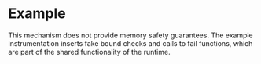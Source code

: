 # Example

This mechanism does not provide memory safety guarantees.
The example instrumentation inserts fake bound checks and calls to fail functions, which are part of the shared functionality of the runtime.
